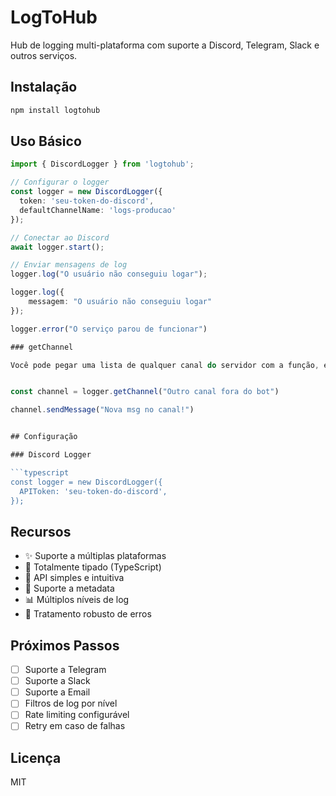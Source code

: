 # LogToHub

Hub de logging multi-plataforma com suporte a Discord, Telegram, Slack e outros serviços.

## Instalação

```bash
npm install logtohub
```

## Uso Básico

```typescript
import { DiscordLogger } from 'logtohub';

// Configurar o logger
const logger = new DiscordLogger({
  token: 'seu-token-do-discord',
  defaultChannelName: 'logs-producao'
});

// Conectar ao Discord
await logger.start();

// Enviar mensagens de log
logger.log("O usuário não conseguiu logar");

logger.log({
    messagem: "O usuário não conseguiu logar"
});

logger.error("O serviço parou de funcionar")

### getChannel

Você pode pegar uma lista de qualquer canal do servidor com a função, e isso te retornará um canal:


const channel = logger.getChannel("Outro canal fora do bot")

channel.sendMessage("Nova msg no canal!")


## Configuração

### Discord Logger

```typescript
const logger = new DiscordLogger({
  APIToken: 'seu-token-do-discord',
});
```

## Recursos

- ✨ Suporte a múltiplas plataformas
- 🌟 Totalmente tipado (TypeScript)
- 🚀 API simples e intuitiva
- 🔄 Suporte a metadata
- 📊 Múltiplos níveis de log
- 💪 Tratamento robusto de erros

## Próximos Passos

- [ ] Suporte a Telegram
- [ ] Suporte a Slack
- [ ] Suporte a Email
- [ ] Filtros de log por nível
- [ ] Rate limiting configurável
- [ ] Retry em caso de falhas

## Licença

MIT